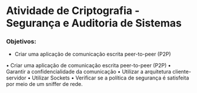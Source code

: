 # Atividade de Criptografia - Segurança e Auditoria de Sistemas


### Objetivos:
<ul>
  <li>Criar uma aplicação de comunicação escrita peer-to-peer (P2P)</li>
</ul>
• Criar uma aplicação de comunicação escrita peer-to-peer (P2P)
• Garantir a confidencialidade da comunicação
• Utilizar a arquitetura cliente-servidor
• Utilizar Sockets
• Verificar se a política de segurança é satisfeita por meio de um sniffer de rede.
